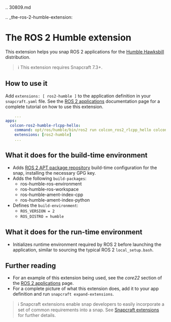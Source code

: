 .. 30809.md

.. _the-ros-2-humble-extension:

# The ROS 2 Humble extension

This extension helps you snap ROS 2 applications for the [Humble Hawksbill](https://docs.ros.org/en/foxy/Releases/Release-Humble-Hawksbill.html) distribution.

> ℹ This extension requires Snapcraft 7.3+.

## How to use it

Add `extensions: [ ros2-humble ]` to the application definition in your `snapcraft.yaml` file. See the [ROS 2 applications](https://snapcraft.io/docs/ros2-applications#the-ros-2-humble-extension-heading--core22) documentation page for a complete tutorial on how to use this extension.

```yaml
    ...
apps:
  colcon-ros2-humble-rlcpp-hello:
    command: opt/ros/humble/bin/ros2 run colcon_ros2_rlcpp_hello colcon_ros2_rlcpp_hello
    extensions: [ros2-humble]
    ...
```

## What it does for the build-time environment

* Adds [ROS 2 APT package repository](http://repo.ros2.org/ubuntu/main) build-time configuration for the snap, installing the necessary GPG key.
* Adds the following `build-packages`:
  * ros-humble-ros-environment
  * ros-humble-ros-workspace
  * ros-humble-ament-index-cpp
  * ros-humble-ament-index-python
* Defines the `build-environment`:
  * `ROS_VERSION = 2`
  * `ROS_DISTRO = humble`

## What it does for the run-time environment

* Initializes runtime environment required by ROS 2 before launching the application, similar to sourcing the typical ROS 2 `local_setup.bash`.

## Further reading

* For an example of this extension being used, see the _core22_ section of the [ROS 2 applications](https://snapcraft.io/docs/ros2-applications#the-ros-2-humble-extension-heading--core22) page.
* For a complete picture of what this extension does, add it to your app definition and run `snapcraft expand-extensions`.

> ℹ  Snapcraft extensions enable snap developers to easily incorporate a set of common requirements into a snap. See [Snapcraft extensions](snapcraft-extensions.md) for further details.
